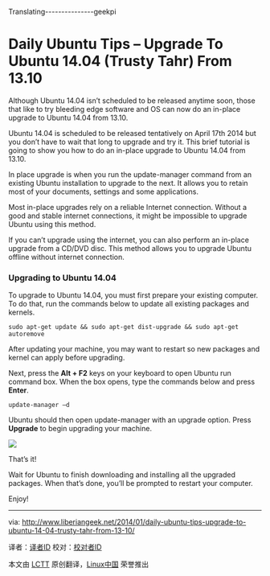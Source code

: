 Translating---------------geekpi


Daily Ubuntu Tips – Upgrade To Ubuntu 14.04 (Trusty Tahr) From 13.10
================================================================================
Although Ubuntu 14.04 isn’t scheduled to be released anytime soon, those that like to try bleeding edge software and OS can now do an in-place upgrade to Ubuntu 14.04 from 13.10.

Ubuntu 14.04 is scheduled to be released tentatively on April 17th 2014 but you don’t have to wait that long to upgrade and try it. This brief tutorial is going to show you how to do an in-place upgrade to Ubuntu 14.04 from 13.10.

In place upgrade is when you run the update-manager command from an existing Ubuntu installation to upgrade to the next. It allows you to retain most of your documents, settings and some applications.

Most in-place upgrades rely on a reliable Internet connection. Without a good and stable internet connections, it might be impossible to upgrade Ubuntu using this method.

If you can’t upgrade using the internet, you can also perform an in-place upgrade from a CD/DVD disc. This method allows you to upgrade Ubuntu offline without internet connection.

### Upgrading to Ubuntu 14.04 ###

To upgrade to Ubuntu 14.04, you must first prepare your existing computer. To do that, run the commands below to update all existing packages and kernels.

    sudo apt-get update && sudo apt-get dist-upgrade && sudo apt-get autoremove

After updating your machine, you may want to restart so new packages and kernel can apply before upgrading.

Next, press the **Alt + F2** keys on your keyboard to open Ubuntu run command box.  When the box opens, type the commands below and press **Enter**.

    update-manager –d

Ubuntu should then open update-manager with an upgrade option. Press **Upgrade** to begin upgrading your machine.

![](http://www.liberiangeek.net/wp-content/uploads/2014/01/ubuntu1404upgrade.png)

That’s it!

Wait for Ubuntu to finish downloading and installing all the upgraded packages. When that’s done, you’ll be prompted to restart your computer.

Enjoy!

--------------------------------------------------------------------------------

via: http://www.liberiangeek.net/2014/01/daily-ubuntu-tips-upgrade-to-ubuntu-14-04-trusty-tahr-from-13-10/

译者：[译者ID](https://github.com/译者ID) 校对：[校对者ID](https://github.com/校对者ID)

本文由 [LCTT](https://github.com/LCTT/TranslateProject) 原创翻译，[Linux中国](http://linux.cn/) 荣誉推出
